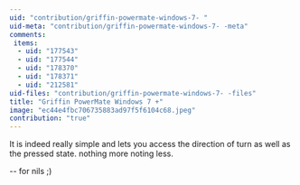 ```yaml
---
uid: "contribution/griffin-powermate-windows-7- "
uid-meta: "contribution/griffin-powermate-windows-7- -meta"
comments: 
 items: 
  - uid: "177543"
  - uid: "177544"
  - uid: "178370"
  - uid: "178371"
  - uid: "212581"
uid-files: "contribution/griffin-powermate-windows-7- -files"
title: "Griffin PowerMate Windows 7 +"
image: "ec44e4fbc706735883ad97f5f6104c68.jpeg"
contribution: "true"
---
```


It is indeed really simple and lets you access the direction of turn as well as the pressed state. nothing more noting less.

-- for nils ;)